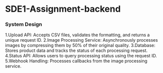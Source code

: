 # SDE1-Assignment-backend

### System Design
1.Upload API: Accepts CSV files, validates the formatting, and returns a unique request ID.
2.Image Processing Service: Asynchronously processes images by compressing them by 50% of their original quality.
3.Database: Stores product data and tracks the status of each processing request.
4.Status API: Allows users to query processing status using the request ID.
5.Webhook Handling: Processes callbacks from the image processing service.
